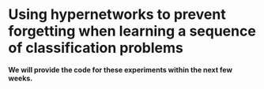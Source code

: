 # Using hypernetworks to prevent forgetting when learning a sequence of classification problems

**We will provide the code for these experiments within the next few weeks.**
